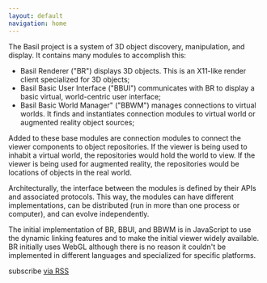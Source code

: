 ```yaml
---
layout: default
navigation: home
---
```


<div class="home">
The Basil project is a system of 3D object discovery, manipulation, and display.
It contains many modules to accomplish this:

* Basil Renderer ("BR") displays 3D objects.
  This is an X11-like render client specialized for 3D objects;
* Basil Basic User Interface ("BBUI") communicates with BR to display a basic
  virtual, world-centric user interface;
* Basil Basic World Manager" ("BBWM") manages connections to virtual worlds.
  It finds and instantiates connection modules to virtual world or augmented reality object sources;

Added to these base modules are connection modules to connect the viewer
components to object repositories. If the viewer is being used to inhabit a
virtual world, the repositories would hold the world to view.
If the viewer is being used for augmented reality, the repositories would
be locations of objects in the real world.

Architecturally, the interface between the modules is defined by their APIs
and associated protocols.
This way, the modules can have different implementations, can be distributed
(run in more than one process or computer), and can evolve independently.

The initial implementation of BR, BBUI, and BBWM is in JavaScript to use the
dynamic linking features and to make the initial viewer widely available.
BR initially uses WebGL although there is no reason it couldn't be implemented
in different languages and specialized for specific platforms.

  <!--
  <ul class="post-list">
    {% for post in site.posts %}
      <li>
        <span class="post-meta">{{ post.date | date: "%b %-d, %Y" }}</span>

        <h2>
          <a class="post-link" href="{{ post.url | prepend: site.baseurl }}">{{ post.title }}</a>
        </h2>
      </li>
    {% endfor %}
  </ul>
  -->

  <p class="rss-subscribe">subscribe <a href="{{ "/feed.xml" | prepend: site.baseurl }}">via RSS</a></p>

</div>
<!-- vim: ts=2 sw=2 ai et spell
-->
